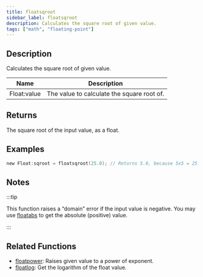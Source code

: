 ```yaml
---
title: floatsqroot
sidebar_label: floatsqroot
description: Calculates the square root of given value.
tags: ["math", "floating-point"]
---
```


<LowercaseNote />

## Description

Calculates the square root of given value.

| Name        | Description                                |
| ----------- | ------------------------------------------ |
| Float:value | The value to calculate the square root of. |

## Returns

The square root of the input value, as a float.

## Examples

```c
new Float:sqroot = floatsqroot(25.0); // Returns 5.0, because 5x5 = 25
```

## Notes

:::tip

This function raises a “domain” error if the input value is negative. You may use [floatabs](floatabs) to get the absolute (positive) value.

:::

## Related Functions

- [floatpower](floatpower): Raises given value to a power of exponent.
- [floatlog](floatlog): Get the logarithm of the float value.
